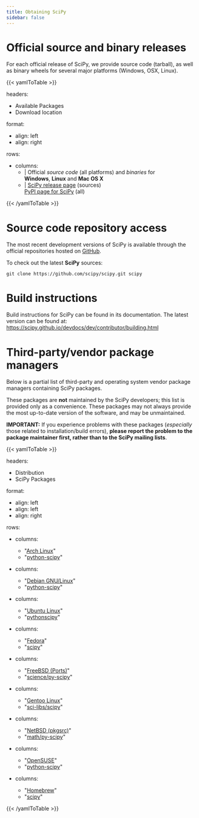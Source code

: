 ```yaml
---
title: Obtaining SciPy
sidebar: false
---
```


# Official source and binary releases

For each official release of SciPy, we provide source code
(tarball), as well as binary wheels for several major platforms
(Windows, OSX, Linux).

{{< yamlToTable >}}

headers:

- Available Packages
- Download location

format:

- align: left
- align: right

rows:

- columns:
  - |
    Official _source code_ (all platforms) and _binaries_ for<br/>
    **Windows**, **Linux** and **Mac OS X**
  - |
    [SciPy release page](https://github.com/scipy/scipy/releases) (sources)<br/>
    [PyPI page for SciPy](https://pypi.python.org/pypi/scipy) (all)

{{< /yamlToTable >}}

# Source code repository access

The most recent development versions of SciPy is available
through the official repositories hosted on
[GitHub](https://github.com/).

To check out the latest **SciPy** sources:

    git clone https://github.com/scipy/scipy.git scipy

# Build instructions

Build instructions for SciPy can be found in its documentation. The
latest version can be found at:
<https://scipy.github.io/devdocs/dev/contributor/building.html>

# Third-party/vendor package managers

Below is a partial list of third-party and operating system vendor
package managers containing SciPy packages.

These packages are **not** maintained by the SciPy developers;
this list is provided only as a convenience. These packages may not
always provide the most up-to-date version of the software, and may be
unmaintained.

**IMPORTANT:** If you experience problems with these packages
(_especially_ those related to installation/build errors), **please
report the problem to the package maintainer first, rather than to the
SciPy mailing lists**.

{{< yamlToTable >}}

headers:

- Distribution
- SciPy Packages

format:

- align: left
- align: left
- align: right

rows:

- columns:

  - "[Arch Linux](https://www.archlinux.org/)"
  - "[python-scipy](https://www.archlinux.org/packages/?q=scipy)"

- columns:

  - "[Debian GNU/Linux](https://www.debian.org/)"
  - "[python-scipy](https://packages.debian.org/search?keywords=python-scipy)"

- columns:

  - "[Ubuntu Linux](https://www.ubuntu.com/)"
  - "[pythonscipy](https://packages.ubuntu.com/search?keywords=python-scipy)"

- columns:

  - "[Fedora](https://getfedora.org/)"
  - "[scipy](https://src.fedoraproject.org/rpms/scipy)"

- columns:

  - "[FreeBSD (Ports)](https://www.freebsd.org/ports/)"
  - "[science/py-scipy](https://svnweb.freebsd.org/ports/head/science/py-scipy)"

- columns:

  - "[Gentoo Linux](https://www.gentoo.org/)"
  - "[sci-libs/scipy](https://packages.gentoo.org/packages/dev-python/scipy)"

- columns:

  - "[NetBSD (pkgsrc)](https://www.pkgsrc.org/)"
  - "[math/py-scipy](https://pkgsrc.se/math/py-scipy)"

- columns:

  - "[OpenSUSE](https://www.opensuse.org/)"
  - "[python-scipy](https://build.opensuse.org/package/show/openSUSE:Factory/python-scipy)"

- columns:
  - "[Homebrew](https://brew.sh)"
  - "[scipy](https://formulae.brew.sh/formula/scipy)"

{{< /yamlToTable >}}
